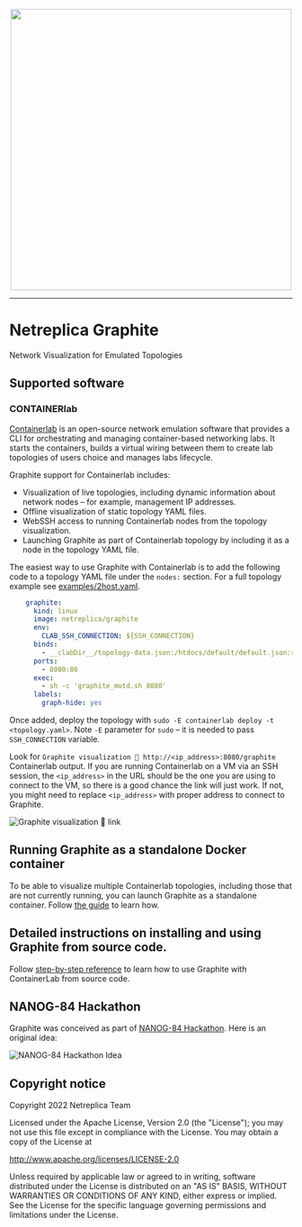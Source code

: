 <p align=center><img src=https://github.com/netreplica/graphite/blob/bd4cdec84048b6c4762a929ec37b7a21841c453d/images/netreplica.png  width="500px"/></p>

---
# Netreplica Graphite
Network Visualization for Emulated Topologies

## Supported software

### CONTAINERlab

[Containerlab](https://containerlab.dev/) is an open-source network emulation software that provides a CLI for orchestrating and managing container-based networking labs. It starts the containers, builds a virtual wiring between them to create lab topologies of users choice and manages labs lifecycle.

Graphite support for Containerlab includes:

* Visualization of live topologies, including dynamic information about network nodes – for example, management IP addresses.
* Offline visualization of static topology YAML files.
* WebSSH access to running Containerlab nodes from the topology visualization.
* Launching Graphite as part of Containerlab topology by including it as a node in the topology YAML file.

The easiest way to use Graphite with Containerlab is to add the following code to a topology YAML file under the `nodes:` section. For a full topology example see [examples/2host.yaml](examples/2host.yaml).

```Yaml
    graphite:
      kind: linux
      image: netreplica/graphite
      env:
        CLAB_SSH_CONNECTION: ${SSH_CONNECTION}
      binds:
        - __clabDir__/topology-data.json:/htdocs/default/default.json:ro
      ports:
        - 8080:80
      exec:
        - sh -c 'graphite_motd.sh 8080'
      labels:
        graph-hide: yes
````

Once added, deploy the topology with `sudo -E containerlab deploy -t <topology.yaml>`. Note `-E` parameter for `sudo` – it is needed to pass `SSH_CONNECTION` variable.

Look for `Graphite visualization 🎨 http://<ip_address>:8080/graphite` Containerlab output. If you are running Containerlab on a VM via an SSH session, the `<ip_address>` in the URL should be the one you are using to connect to the VM, so there is a good chance the link will just work. If not, you might need to replace `<ip_address>` with proper address to connect to Graphite.

![Graphite visualization 🎨 link](images/clab-deploy-graphite-url-2host.png)

## Running Graphite as a standalone Docker container

To be able to visualize multiple Containerlab topologies, including those that are not currently running, you can launch Graphite as a standalone container. Follow [the guide](docs/DOCKER.md) to learn how.

## Detailed instructions on installing and using Graphite from source code.

Follow [step-by-step reference](docs/CONTAINERLAB.md) to learn how to use Graphite with ContainerLab from source code.

## NANOG-84 Hackathon

Graphite was conceived as part of [NANOG-84 Hackathon](https://www.nanog.org/events/nanog-84-hackathon/). Here is an original idea:

![NANOG-84 Hackathon Idea](images/clab-graphite.png)

## Copyright notice

Copyright 2022 Netreplica Team

Licensed under the Apache License, Version 2.0 (the "License");
you may not use this file except in compliance with the License.
You may obtain a copy of the License at

   http://www.apache.org/licenses/LICENSE-2.0

Unless required by applicable law or agreed to in writing, software
distributed under the License is distributed on an "AS IS" BASIS,
WITHOUT WARRANTIES OR CONDITIONS OF ANY KIND, either express or implied.
See the License for the specific language governing permissions and
limitations under the License.
